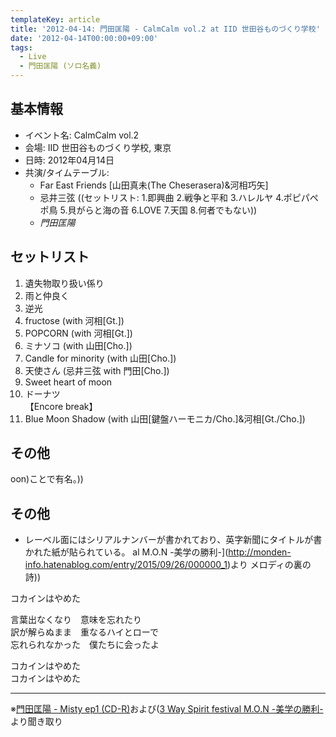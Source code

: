 ```yaml
---
templateKey: article
title: '2012-04-14: 門田匡陽 - CalmCalm vol.2 at IID 世田谷ものづくり学校'
date: '2012-04-14T00:00:00+09:00'
tags:
  - Live
  - 門田匡陽 (ソロ名義)
---
```

## 基本情報

* イベント名: CalmCalm vol.2
* 会場: IID 世田谷ものづくり学校, 東京
* 日時: 2012年04月14日
* 共演/タイムテーブル:
  * Far East Friends [山田真未(The Cheserasera)&河相巧矢]
  * 忌井三弦 ((セットリスト: 1.即興曲 2.戦争と平和 3.ハレルヤ 4.ポピパペポ鳥 5.貝がらと海の音 6.LOVE 7.天国 8.何者でもない))
  * *門田匡陽*

## セットリスト

1. 遺失物取り扱い係り
1. 雨と仲良く
1. 逆光
1. fructose (with 河相[Gt.])
1. POPCORN (with 河相[Gt.])
1. ミナソコ (with 山田[Cho.])
1. Candle for minority (with 山田[Cho.])
1. 天使さん (忌井三弦 with 門田[Cho.])
1. Sweet heart of moon
1. ドーナツ<br>
   【Encore break】
1. Blue Moon Shadow (with 山田[鍵盤ハーモニカ/Cho.]&河相[Gt./Cho.])

## その他

oon)ことで有名。))

## その他

* レーベル面にはシリアルナンバーが書かれており、英字新聞にタイトルが書かれた紙が貼られている。
al M.O.N -美学の勝利-](http://monden-info.hatenablog.com/entry/2015/09/26/000000_1)より メロディの裏の詩))<br>

コカインはやめた

言葉出なくなり　意味を忘れたり  
訳が解らぬまま　重なるハイとローで  
忘れられなかった　僕たちに会ったよ

コカインはやめた  
コカインはやめた

---

※[門田匡陽 - Misty ep1 (CD-R)](/entry/2012/04/14/000001)および([3 Way Spirit festival M.O.N -美学の勝利-](/entry/2015/09/26/000000_1)より聞き取り
